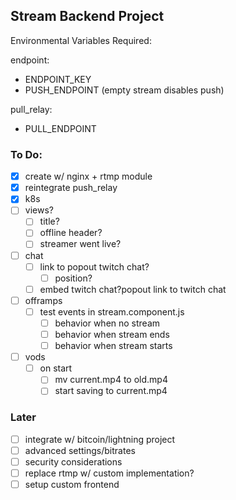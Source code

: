 ## Stream Backend Project

Environmental Variables Required:

endpoint:
- ENDPOINT_KEY
- PUSH_ENDPOINT (empty stream disables push)

pull_relay:
- PULL_ENDPOINT

### To Do:
- [x] create w/ nginx + rtmp module
- [x] reintegrate push_relay
- [x] k8s
- [ ] views?
	- [ ] title?
	- [ ] offline header?
	- [ ] streamer went live?
- [ ] chat
	- [ ] link to popout twitch chat?
		- [ ] position?
	- [ ] embed twitch chat?popout link to twitch chat
- [ ] offramps
	- [ ] test events in stream.component.js
		- [ ] behavior when no stream
		- [ ] behavior when stream ends
		- [ ] behavior when stream starts
- [ ] vods
	- [ ] on start
		- [ ] mv current.mp4 to old.mp4
		- [ ] start saving to current.mp4

### Later
- [ ] integrate w/ bitcoin/lightning project
- [ ] advanced settings/bitrates
- [ ] security considerations
- [ ] replace rtmp w/ custom implementation?
- [ ] setup custom frontend